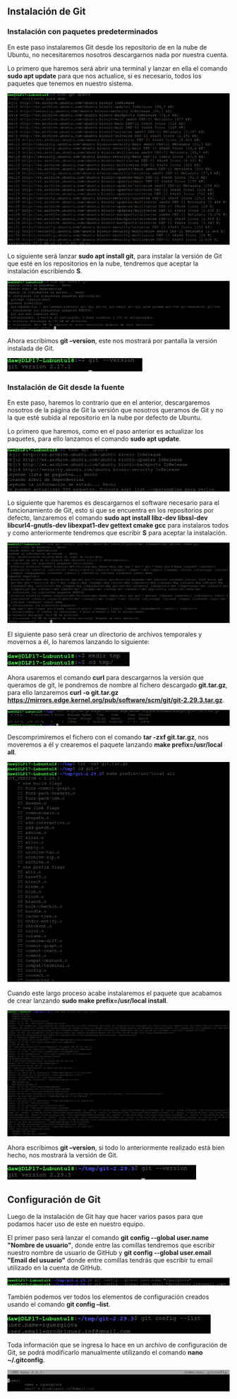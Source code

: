 ## **Instalación de Git**
### **Instalación con paquetes predeterminados**
En este paso instalaremos Git desde los repositorio de en la nube de Ubuntu, no necesitaremos nosotros descargarnos nada por nuestra cuenta.

Lo primero que haremos será abrir una terminal y lanzar en ella el comando **sudo apt update** para que nos actualice, si es necesario, todos los paquetes que tenemos en nuestro sistema.

![Actualización de paquetes](img/instalacion/1.png)

Lo siguiente será lanzar **sudo apt install git**, para instalar la versión de Git que esté en los repositorios en la nube, tendremos que aceptar la instalación escribiendo **S**.

![Instalación Git](img/instalacion/2.png)

Ahora escribimos **git –version**, este nos mostrará por pantalla la versión instalada de Git.

![Comprobar versión Git](img/instalacion/3.png)

### **Instalación de Git desde la fuente**
En este paso, haremos lo contrario que en el anterior, descargaremos nosotros de la página de Git la versión que nosotros queramos de Git y no la que esté subida al repositorio en la nube por defecto de Ubuntu.

Lo primero que haremos, como en el paso anterior es actualizar los paquetes, para ello lanzamos el comando **sudo apt update**.

![Actualización de paquetes](img/instalacion/4.png)

Lo siguiente que haremos es descargarnos el software necesario para el funcionamiento de Git, esto si que se encuentra en los repositorios por defecto, lanzaremos el comando **sudo apt install libz-dev libssl-dev libcurl4-gnutls-dev libexpat1-dev gettext cmake gcc** para instalaros todos y como anteriormente tendremos que escribir **S** para aceptar la instalación.

![Instalación de dependencias](img/instalacion/5.png)

El siguiente paso será crear un directorio de archivos temporales y movernos a él, lo haremos lanzando lo siguiente:

![Creación de directorio temporal](img/instalacion/6.png)

Ahora usaremos el comando **curl** para descargarnos la versión que queramos de git, le pondremos de nombre al fichero descargado **git.tar.gz**, para ello lanzaremos **curl -o git.tar.gz https://mirrors.edge.kernel.org/pub/software/scm/git/git-2.29.3.tar.gz**.

![Descarga de Git](img/instalacion/7.png)

Descomprimiremos el fichero con el comando **tar -zxf git.tar.gz**, nos moveremos a él y crearemos el paquete lanzando **make prefix=/usr/local all**.

![Descompresión y creación de paquete Git](img/instalacion/8.png)

Cuando este largo proceso acabe instalaremos el paquete que acabamos de crear lanzando **sudo make prefix=/usr/local install**.

![Instalación del paquete Git](img/instalacion/9.png)

Ahora escribimos **git –version**, si todo lo anteriormente realizado está bien hecho, nos mostrará la versión de Git.

![Comprobar versión Git](img/instalacion/10.png)

## **Configuración de Git**
Luego de la instalación de Git hay que hacer varios pasos para que podamos hacer uso de este en nuestro equipo.

El primer paso será lanzar el comando **git config --global user.name "Nombre de usuario"**, donde entre las comillas tendremos que escribir nuestro nombre de usuario de GitHub y **git config --global user.email "Email del usuario"** donde entre comillas tendrás que escribir tu email utilizado en la cuenta de GitHub.

![Configuración de usuario y correo electrónico](img/instalacion/11.png)

También podemos ver todos los elementos de configuración creados usando el comando **git config –list**.

![Visualización de la configuración anteriormente realizada](img/instalacion/12.png)

Toda información que se ingresa lo hace en un archivo de configuración de Git, se podrá modificarlo manualmente utilizando el comando **nano ~/.gitconfig**.

![Visualización del fichero que contiene toda la configuración de Git](img/instalacion/13.png)
